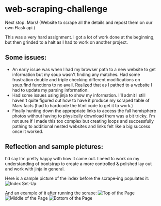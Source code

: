 # web-scraping-challenge
Next stop. Mars! (Website to scrape all the details and repost them on our own Flask api.)

This was a very hard assignment. I got a lot of work done at the beginning, but then grinded to a halt as I had to work on another project.

## Some issues:
- An early issue was when I had my browser path to a new website to get information but my soup wasn't finding any matches. Had some frustration double and triple checking different modifications on soup.find functions to no avail.  Realized that as I pathed to a website I had to update my parsing information.
- Had some issues using jinja to show my information. I'll admit I still haven't quite figured out how to have it produce my scraped table of Mars facts (had to hardcode the html code to get it to work.)
- Finally hunting down the appropriate links to access the full hemisphere photos without having to physically download them was a bit tricky. I'm not sure if I made this too complex but creating loops and successfully pathing to additional nested websites and links felt like a big success once it worked.

## Reflection and sample pictures:
I'd say I'm pretty happy with how it came out.  I need to work on my understanding of bootstrap to create a more controlled & polished lay out and work with jinja in general.

Here is a sample picture of the index before the scrape-ing populates it:
![Index Set-Up](https://github.com/marcuspttr/web-scraping-challenge/blob/main/Missions_to_Mars/assets/index_setup.PNG)

And an example of it after running the scrape:
![Top of the Page](https://github.com/marcuspttr/web-scraping-challenge/blob/main/Missions_to_Mars/assets/top_example.PNG)
![Middle of the Page](https://github.com/marcuspttr/web-scraping-challenge/blob/main/Missions_to_Mars/assets/middle_example.PNG)
![Bottom of the Page](https://github.com/marcuspttr/web-scraping-challenge/blob/main/Missions_to_Mars/assets/bottom_example.PNG)
